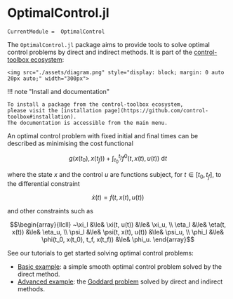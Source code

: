 # OptimalControl.jl

```@meta
CurrentModule =  OptimalControl
```

The `OptimalControl.jl` package aims to provide tools to solve optimal control problems by direct and indirect methods.
It is part of the [control-toolbox ecosystem](https://github.com/control-toolbox):

```@raw html
<img src="./assets/diagram.png" style="display: block; margin: 0 auto 20px auto;" width="300px">
```

!!! note "Install and documentation"

    To install a package from the control-toolbox ecosystem, 
    please visit the [installation page](https://github.com/control-toolbox#installation).
    The documentation is accessible from the main menu.

An optimal control problem with fixed initial and final times can be described as minimising the cost functional

```math
g(x(t_0), x(t_f)) + \int_{t_0}^{t_f} f^{0}(t, x(t), u(t))~\mathrm{d}t
```

where the state $x$ and the control $u$ are functions subject, for $t \in [t_0, t_f]$,
to the differential constraint

```math
   \dot{x}(t) = f(t, x(t), u(t))
```

and other constraints such as

```math
\begin{array}{llcll}
~\xi_l  &\le& \xi(t, u(t))        &\le& \xi_u, \\
\eta_l &\le& \eta(t, x(t))       &\le& \eta_u, \\
\psi_l &\le& \psi(t, x(t), u(t)) &\le& \psi_u, \\
\phi_l &\le& \phi(t_0, x(t_0), t_f, x(t_f)) &\le& \phi_u.
\end{array}
```

See our tutorials to get started solving optimal control problems:

- [Basic example](@ref): a simple smooth optimal control problem solved by the direct method.
- [Advanced example](@ref): the [Goddard problem](https://en.wikipedia.org/w/index.php?title=Goddard_problem&oldid=1091155283) solved by direct and indirect methods.
  